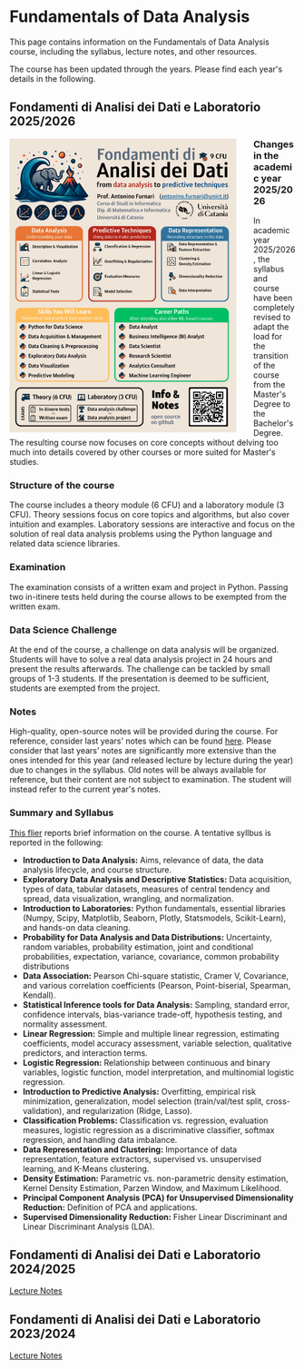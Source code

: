 # Fundamentals of Data Analysis
This page contains information on the Fundamentals of Data Analysis course, including the syllabus, lecture notes, and other resources.

The course has been updated through the years. Please find each year's details in the following.

## Fondamenti di Analisi dei Dati e Laboratorio 2025/2026
<a href="fad_infographic.pdf" target="_blank"><img src='fad_infographic.png' style="float:left; width:400px; margin-right:30px"></a>

<div>
<h3 style="margin-top:0">Changes in the academic year 2025/2026</h3>
<p>
In academic year 2025/2026, the syllabus and course have been completely revised to adapt the load for the transition of the course from the Master's Degree to the Bachelor's Degree.
The resulting course now focuses on core concepts without delving too much into details covered by other courses or more suited for Master's studies.
</p>

<h3>Structure of the course</h3>
<p>
The course includes a theory module (6 CFU) and a laboratory module (3 CFU). Theory sessions focus on core topics and algorithms, but also cover intuition and examples. Laboratory sessions are interactive and focus on the solution of real data analysis problems using the Python language and related data science libraries.
</p>

<h3> Examination</h3>
<p>
The examination consists of a written exam and project in Python. Passing two in-itinere tests held during the course allows to be exempted from the written exam.
</p>

<h3>Data Science Challenge</h3>
<p>
At the end of the course, a challenge on data analysis will be organized. Students will have to solve a real data analysis project in 24 hours and present the results afterwards. The challenge can be tackled by small groups of 1-3 students. If the presentation is deemed to be sufficient, students are exempted from the project.
</p>

<h3>Notes</h3>
<p>
High-quality, open-source notes will be provided during the course. For reference, consider last years' notes which can be found <a href="http://antoninofurnari.github.io/fadlecturenotes2425/" target="_blank">here</a>. Please consider that last years' notes are significantly more extensive than the ones intended for this year (and released lecture by lecture during the year) due to changes in the syllabus. Old notes will be always available for reference, but their content are not subject to examination. The student will instead refer to the current year's notes.
</p>

<h3>Summary and Syllabus</h3>
<p>
<a href="fad_infographic.pdf" target="_blank">This flier</a> reports brief information on the course. A tentative syllbus is reported in the following:

<ul>
    <li><b>Introduction to Data Analysis:</b> Aims, relevance of data, the data analysis lifecycle, and course structure.</li>
    <li><b>Exploratory Data Analysis and Descriptive Statistics:</b> Data acquisition, types of data, tabular datasets, measures of central tendency and spread, data visualization, wrangling, and normalization.</li>
    <li><b>Introduction to Laboratories:</b> Python fundamentals, essential libraries (Numpy, Scipy, Matplotlib, Seaborn, Plotly, Statsmodels, Scikit-Learn), and hands-on data cleaning.</li>
    <li><b>Probability for Data Analysis and Data Distributions:</b> Uncertainty, random variables, probability estimation, joint and conditional probabilities, expectation, variance, covariance, common probability distributions</li>
    <li><b>Data Association:</b> Pearson Chi-square statistic, Cramer V, Covariance, and various correlation coefficients (Pearson, Point-biserial, Spearman, Kendall).</li>
    <li><b>Statistical Inference tools for Data Analysis:</b> Sampling, standard error, confidence intervals, bias-variance trade-off, hypothesis testing, and normality assessment.</li>
    <li><b>Linear Regression:</b> Simple and multiple linear regression, estimating coefficients, model accuracy assessment, variable selection, qualitative predictors, and interaction terms.</li>
    <li><b>Logistic Regression:</b> Relationship between continuous and binary variables, logistic function, model interpretation, and multinomial logistic regression.</li>
    <li><b>Introduction to Predictive Analysis:</b> Overfitting, empirical risk minimization, generalization, model selection (train/val/test split, cross-validation), and regularization (Ridge, Lasso).</li>
    <li><b>Classification Problems:</b> Classification vs. regression, evaluation measures, logistic regression as a discriminative classifier, softmax regression, and handling data imbalance.</li>
    <li><b>Data Representation and Clustering:</b> Importance of data representation, feature extractors, supervised vs. unsupervised learning, and K-Means clustering.</li>
    <li><b>Density Estimation:</b> Parametric vs. non-parametric density estimation, Kernel Density Estimation, Parzen Window, and Maximum Likelihood.</li>
    <li><b>Principal Component Analysis (PCA) for Unsupervised Dimensionality Reduction:</b> Definition of PCA and applications.</li>
    <li><b>Supervised Dimensionality Reduction:</b> Fisher Linear Discriminant and Linear Discriminant Analysis (LDA).</li>
</ul>
</p>
</div>

## Fondamenti di Analisi dei Dati e Laboratorio 2024/2025
<a href="https://antoninofurnari.github.io/fadlecturenotes2425/">Lecture Notes</a> 

## Fondamenti di Analisi dei Dati e Laboratorio 2023/2024
<a href="https://antoninofurnari.github.io/fadlecturenotes2324/">Lecture Notes</a> 